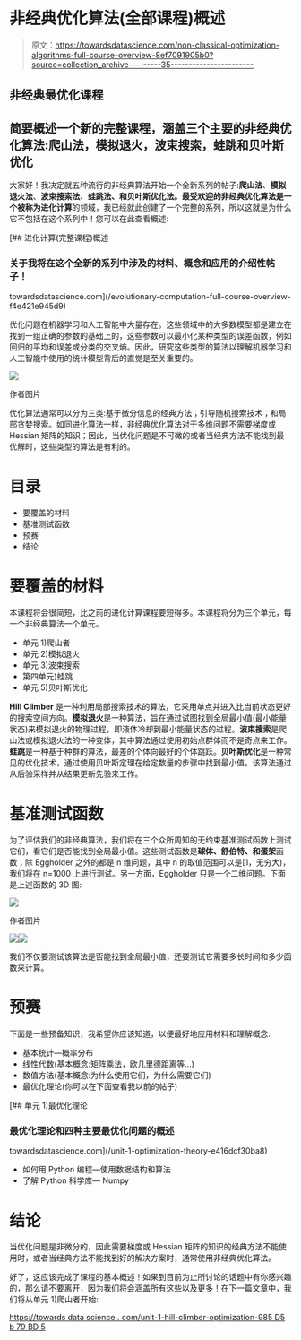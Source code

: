 # 非经典优化算法(全部课程)概述

> 原文：<https://towardsdatascience.com/non-classical-optimization-algorithms-full-course-overview-8ef7091905b0?source=collection_archive---------35----------------------->

## 非经典最优化课程

## 简要概述一个新的完整课程，涵盖三个主要的非经典优化算法:爬山法，模拟退火，波束搜索，蛙跳和贝叶斯优化

大家好！我决定就五种流行的非经典算法开始一个全新系列的帖子:**爬山法**、**模拟退火法**、**波束搜索法**、**蛙跳法、**和**贝叶斯优化法。**最受欢迎的非经典优化算法是一个被称为**进化计算**的领域，我已经就此创建了一个完整的系列，所以这就是为什么它不包括在这个系列中！您可以在此查看概述:

[](/evolutionary-computation-full-course-overview-f4e421e945d9) [## 进化计算(完整课程)概述

### 关于我将在这个全新的系列中涉及的材料、概念和应用的介绍性帖子！

towardsdatascience.com](/evolutionary-computation-full-course-overview-f4e421e945d9) 

优化问题在机器学习和人工智能中大量存在。这些领域中的大多数模型都是建立在找到一组正确的参数的基础上的，这些参数可以最小化某种类型的误差函数，例如回归的平均和误差或分类的交叉熵。因此，研究这些类型的算法以理解机器学习和人工智能中使用的统计模型背后的直觉是至关重要的。

![](img/75404d96a4c7bc8dd04464f9b7d0ee23.png)

作者图片

优化算法通常可以分为三类:基于微分信息的经典方法；引导随机搜索技术；和局部贪婪搜索。如同进化算法一样，非经典优化算法对于多维问题不需要梯度或 Hessian 矩阵的知识；因此，当优化问题是不可微的或者当经典方法不能找到最优解时，这些类型的算法是有利的。

# 目录

*   要覆盖的材料
*   基准测试函数
*   预赛
*   结论

# 要覆盖的材料

本课程将会很简短，比之前的进化计算课程要短得多。本课程将分为三个单元，每一个非经典算法一个单元。

*   单元 1)爬山者
*   单元 2)模拟退火
*   单元 3)波束搜索
*   第四单元)蛙跳
*   单元 5)贝叶斯优化

**Hill Climber** 是一种利用局部搜索技术的算法，它采用单点并进入比当前状态更好的搜索空间方向。**模拟退火**是一种算法，旨在通过试图找到全局最小值(最小能量状态)来模拟退火的物理过程，即液体冷却到最小能量状态的过程。**波束搜索**是爬山法或模拟退火法的一种变体，其中算法通过使用初始点群体而不是奇点来工作。**蛙跳**是一种基于种群的算法，最差的个体向最好的个体跳跃。**贝叶斯优化**是一种常见的优化技术，通过使用贝叶斯定理在给定数量的步骤中找到最小值。该算法通过从后验采样并从结果更新先验来工作。

# 基准测试函数

为了评估我们的非经典算法，我们将在三个众所周知的无约束基准测试函数上测试它们，看它们是否能找到全局最小值。这些测试函数是**球体、舒伯特、**和**蛋架**函数；除 Eggholder 之外的都是 n 维问题，其中 n 的取值范围可以是[1，无穷大)，我们将在 n=1000 上进行测试。另一方面，Eggholder 只是一个二维问题。下面是上述函数的 3D 图:

![](img/287fd7f830ea97e705b0fff658f966c4.png)

作者图片

![](img/fbb447ff664da6a5dd081f8f182440bc.png)![](img/4c11296ff17ba35e206029a078f69e1f.png)

我们不仅要测试该算法是否能找到全局最小值，还要测试它需要多长时间和多少函数来计算。

# 预赛

下面是一些预备知识，我希望你应该知道，以便最好地应用材料和理解概念:

*   基本统计—概率分布
*   线性代数(基本概念:矩阵乘法，欧几里德距离等…)
*   数值方法(基本概念:为什么使用它们，为什么需要它们)
*   最优化理论(你可以在下面查看我以前的帖子)

[](/unit-1-optimization-theory-e416dcf30ba8) [## 单元 1)最优化理论

### 最优化理论和四种主要最优化问题的概述

towardsdatascience.com](/unit-1-optimization-theory-e416dcf30ba8) 

*   如何用 Python 编程—使用数据结构和算法
*   了解 Python 科学库— Numpy

# 结论

当优化问题是非微分的，因此需要梯度或 Hessian 矩阵的知识的经典方法不能使用时，或者当经典方法不能找到好的解决方案时，通常使用非经典优化算法。

好了，这应该完成了课程的基本概述！如果到目前为止所讨论的话题中有你感兴趣的，那么请不要离开，因为我们将会涵盖所有这些以及更多！在下一篇文章中，我们将从单元 1)爬山者开始:

[https://towards data science . com/unit-1-hill-climber-optimization-985 D5 b 79 BD 5](/unit-1-hill-climber-optimization-985d5b79bd5)